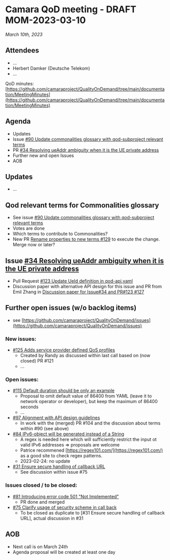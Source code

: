 # Camara QoD meeting - DRAFT MOM-2023-03-10

*March 10th, 2023*

## Attendees

* ...
* Herbert Damker (Deutsche Telekom)
* ...

QoD minutes: [https://github.com/camaraproject/QualityOnDemand/tree/main/documentation/MeetingMinutes](https://github.com/camaraproject/QualityOnDemand/tree/main/documentation/MeetingMinutes)

## Agenda

* Updates
* Issue [#90 Update commonalities glossary with qod-subproject relevant terms](https://github.com/camaraproject/QualityOnDemand/issues/90)
* PR [#34 Resolving ueAddr ambiguity when it is the UE private address](https://github.com/camaraproject/QualityOnDemand/pull/34)
* Further new and open Issues
* AOB

## Updates
* ...

## Qod relevant terms for Commonalities glossary

* See issue [#90 Update commonalities glossary with qod-subproject relevant terms](https://github.com/camaraproject/QualityOnDemand/issues/90)
* Votes are done
* Which terms to contribute to Commonalities?
* New PR [Rename properties to new terms #129](https://github.com/camaraproject/QualityOnDemand/pull/129) to execute the change. Merge now or later?

## Issue [#34 Resolving ueAddr ambiguity when it is the UE private address](https://github.com/camaraproject/QualityOnDemand/pull/34)

* Pull Request [#123 Update UeId definition in qod-api.yaml](https://github.com/camaraproject/QualityOnDemand/pull/123)
* Discussion paper with alternative API design for this issue and PR from Emil Zhang in [Discussion paper for Issue#34 and PR#123 #127](https://github.com/camaraproject/QualityOnDemand/pull/127)

## Further open issues (w/o backlog items)

* see [https://github.com/camaraproject/QualityOnDemand/issues](https://github.com/camaraproject/QualityOnDemand/issues)

### New issues:

* [#125 Adds service provider defined QoS profiles](https://github.com/camaraproject/QualityOnDemand/issues/125)
  *  Created by Randy as discussed within last call based on (now closed) PR #121
  *  ...

### Open issues:

* [#115 Default duration should be only an example](https://github.com/camaraproject/QualityOnDemand/issues/115)
  * Proposal to omit default value of 86400 from YAML (leave it to network operator or developer), but keep the maximum of 86400 seconds
  * ...
* [#97 Alignment with API design guidelines](https://github.com/camaraproject/QualityOnDemand/pull/97)
    * In work with the (merged) PR #104 and the discussion about terms within #90 (see above)
* [#84 IPv6-object will be generated instead of a String](https://github.com/camaraproject/QualityOnDemand/pull/84)
    * A regex is needed here which will sufficiently restrict the input ot valid IPv6 addresses => proposals are welcome
    * Patrice recommened [https://regex101.com/](https://regex101.com/) as a good site to check regex patterns.
    * 2023-02-24: no update
* [#31 Ensure secure handling of callback URL](https://github.com/camaraproject/QualityOnDemand/pull/31)
    * See discussion within issue #75

### Issues closed / to be closed:

* [#81 Introducing error code 501 "Not Implemented"](https://github.com/camaraproject/QualityOnDemand/pull/81)
    * PR done and merged
* [#75 Clarify usage of security scheme in call back](https://github.com/camaraproject/QualityOnDemand/pull/75)
    * To be closed as duplicate to [#31 Ensure secure handling of callback URL], actual discussion in #31

## AOB

* Next call is on March 24th
* Agenda proposal will be created at least one day 
